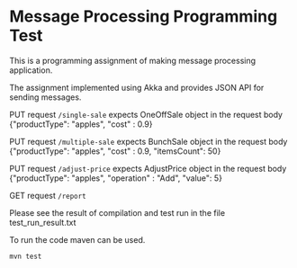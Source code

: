 # Message Processing Programming Test

This is a programming assignment of making message processing application.

The assignment implemented using Akka and provides JSON API for sending messages.

PUT request `/single-sale` expects OneOffSale object in the request body {"productType": "apples", "cost" : 0.9}

PUT request `/multiple-sale` expects BunchSale object in the request body {"productType": "apples", "cost" : 0.9, "itemsCount": 50}

PUT request `/adjust-price` expects AdjustPrice object in the request body {"productType": "apples", "operation" : "Add", "value": 5}

GET request `/report`

Please see the result of compilation and test run in the file test_run_result.txt

To run the code maven can be used.
```
mvn test
```
